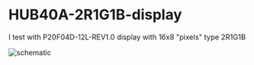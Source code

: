 # HUB40A-2R1G1B-display
I test with P20F04D-12L-REV1.0 display with 16x8 "pixels" type 2R1G1B

![schematic](http://1.bp.blogspot.com/-LIhvT9r9e40/Vgz6gK6cDqI/AAAAAAAAOuc/CIgrYtR2J1I/s1600/arduino%2Bweather%2Bstation%2Bon%2BP20%2B2R1G1B%2BHUB40A%2Bdisplay%2Bschematic.png)

